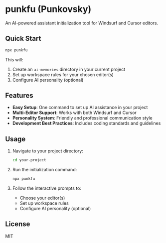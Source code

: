 # punkfu (Punkovsky)

An AI-powered assistant initialization tool for Windsurf and Cursor editors.

## Quick Start

```bash
npx punkfu
```

This will:
1. Create an `ai-memories` directory in your current project
2. Set up workspace rules for your chosen editor(s)
3. Configure AI personality (optional)

## Features

- **Easy Setup**: One command to set up AI assistance in your project
- **Multi-Editor Support**: Works with both Windsurf and Cursor
- **Personality System**: Friendly and professional communication style
- **Development Best Practices**: Includes coding standards and guidelines

## Usage

1. Navigate to your project directory:
   ```bash
   cd your-project
   ```

2. Run the initialization command:
   ```bash
   npx punkfu
   ```

3. Follow the interactive prompts to:
   - Choose your editor(s)
   - Set up workspace rules
   - Configure AI personality (optional)

## License

MIT
